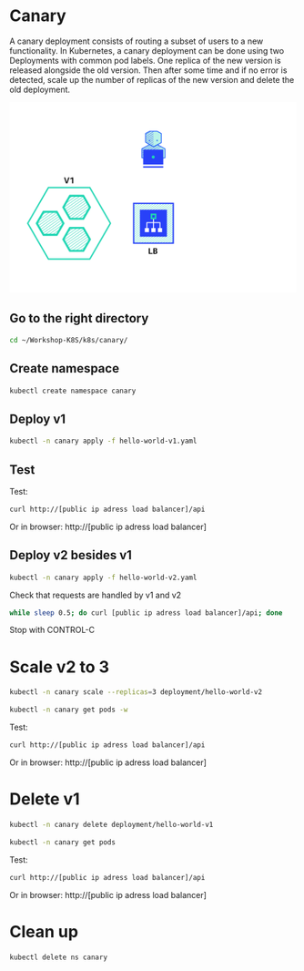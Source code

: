 # Canary

A canary deployment consists of routing a subset of users to a new functionality. In Kubernetes, a canary deployment can be done using two Deployments with common pod labels. One replica of the new version is released alongside the old version. Then after some time and if no error is detected, scale up the number of replicas of the new version and delete the old deployment.

![canary](canary.gif "Canary")

## Go to the right directory

```bash
cd ~/Workshop-K8S/k8s/canary/
````

## Create namespace

```bash
kubectl create namespace canary
````

## Deploy v1

```bash
kubectl -n canary apply -f hello-world-v1.yaml
````

## Test

Test:

```bash
curl http://[public ip adress load balancer]/api
````

Or in browser:
http://[public ip adress load balancer]

## Deploy v2 besides v1

```bash
kubectl -n canary apply -f hello-world-v2.yaml
````

Check that requests are handled by v1 and v2

```bash
while sleep 0.5; do curl [public ip adress load balancer]/api; done
````

Stop with CONTROL-C

# Scale v2 to 3

```bash
kubectl -n canary scale --replicas=3 deployment/hello-world-v2
````

```bash
kubectl -n canary get pods -w
````

Test:

```bash
curl http://[public ip adress load balancer]/api
````

Or in browser:
http://[public ip adress load balancer]

# Delete v1

```bash
kubectl -n canary delete deployment/hello-world-v1
````

```bash
kubectl -n canary get pods
````

Test:

```bash
curl http://[public ip adress load balancer]/api
````

Or in browser:
http://[public ip adress load balancer]

# Clean up

```bash
kubectl delete ns canary
````
